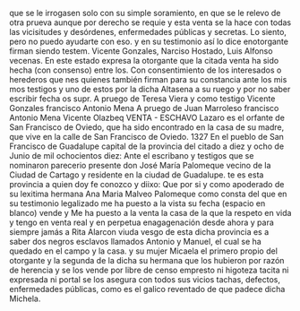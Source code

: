 que se le irrogasen solo con su simple soramiento, en que se le relevo de otra prueva aunque por derecho se requie
y esta venta se la hace con todas las vicisitudes y desórdenes, enfermedades públicas y secretas.
Lo siento, pero no puedo ayudarte con eso.
y en su testimonio así lo dice enotorgante firman siendo testem. Vicente Gonzales, Narciso Hostado, Luis Alfonso vecenas. En este estado expresa la otorgante que la citada venta ha sido hecha (con consenso) entre los.
Con consentimiento de los interesados o herederos que nes quienes también firman para su constancia ante los mis mos testigos y uno de estos por la dicha Altasena a su ruego y por no saber escribir fecha os supr.
A pruego de Teresa Viera y como testigo Vicente Gonzales
francisco Antonio Mena
A pruego de Juan Marroleso
francisco Antonio Mena
Vicente Olazbeq
VENTA - ESCHAVO
Lazaro es el orfante de San Francisco de Oviedo, que ha sido
encontrado en la casa de su madre, que vive en la calle de
San Francisco de Oviedo.
1327 En el pueblo de San Francisco de Guadalupe capital de la provincia del citado a diez y ocho de Junio de mil ochocientos diez: Ante el escribano y testigos que se nominaron parecerio presente don José María Palomeque vecino de la Ciudad de Cartago y residente en la ciudad de Guadalupe.
te es esta provincia a quien doy fe conozco y diixo: Que por si y como apoderado de su lexitima hermana Ana Maria Malveo Palomeque como consta del que en su testimonio legalizado me ha puesto a la vista su fecha (espacio en blanco) vende y
Me ha puesto a la venta la casa de la que la respeto en vida y tengo en venta real y en perpetua enagagenación desde ahora y para siempre jamás a Rita Alarcon viuda vesgo de esta dicha provincia es a saber dos negros esclavos llamados Antonio y Manuel, el cual se ha quedado en el campo y la casa.
y su mujer Micaela el primero propio del otorgante y la segunda de la dicha su hermana que los hubieron por razón de herencia y se los vende por libre de censo empresto ni higoteza tacita ni expresada ni portal se los asegura con
todos sus vicios tachas, defectos, enfermedades públicas,
como es el galico reventado de que padece dicha Michela.
